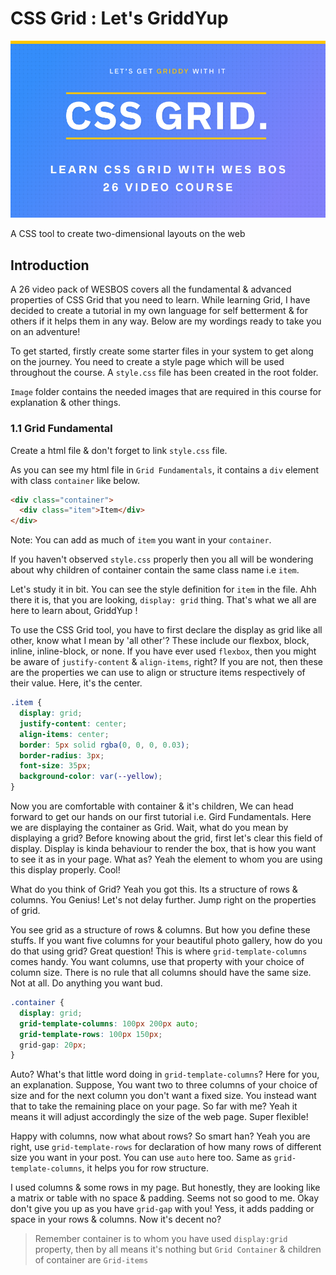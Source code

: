 # CSS Grid : Let's GriddYup

![CSS Grid](./Images/cssGrid.png)

A CSS tool to create two-dimensional layouts on the web

## Introduction

A 26 video pack of WESBOS covers all the fundamental & advanced properties of CSS Grid that you need to learn. While learning Grid, I have decided to create a tutorial in my own language for self betterment & for others if it helps them in any way. Below are my wordings ready to take you on an adventure!

To get started, firstly create some starter files in your system to get along on the journey. You need to create a style page which will be used throughout the course. A `style.css` file has been created in the root folder.

`Image` folder contains the needed images that are required in this course for explanation & other things.

### 1.1 Grid Fundamental

Create a html file & don't forget to link `style.css` file.

As you can see my html file in `Grid Fundamentals`, it contains a `div` element with class `container` like below.

```html
<div class="container">
  <div class="item">Item</div>
</div>
```
Note: You can add as much of `item` you want in your `container`.

If you haven't observed `style.css` properly then you all will be wondering about why children of container contain the same class name i.e `item`.

Let's study it in bit. You can see the style definition for `item` in the file. Ahh there it is, that you are looking, `display: grid` thing. That's what we all are here to learn about, GriddYup !

To use the CSS Grid tool, you have to first declare the display as grid like all other, know what I mean by 'all other'? These include our flexbox, block, inline, inline-block, or none. If you have ever used `flexbox`, then you might be aware of `justify-content` & `align-items`, right? If you are not, then these are the properties we can use to align or structure items respectively of their value. Here, it's the center.

```css
.item {
  display: grid;
  justify-content: center;
  align-items: center;
  border: 5px solid rgba(0, 0, 0, 0.03);
  border-radius: 3px;
  font-size: 35px;
  background-color: var(--yellow);
}
```

Now you are comfortable with container & it's children, We can head forward to get our hands on our first tutorial i.e. Gird Fundamentals. Here we are displaying the container as Grid. Wait, what do you mean by displaying a grid? Before knowing about the grid, first let's clear this field of display. Display is kinda behaviour to render the box, that is how you want to see it as in your page. What as? Yeah the element to whom you are using this display properly. Cool!

What do you think of Grid? Yeah you got this. Its a structure of rows & columns. You Genius! Let's not delay further. Jump right on the properties of grid.

You see grid as a structure of rows & columns. But how you define these stuffs. If you want five columns for your beautiful photo gallery, how do you do that using grid? Great question! This is where `grid-template-columns` comes handy. You want columns, use that property with your choice of column size. There is no rule that all columns should have the same size. Not at all. Do anything you want bud.   

```css
.container {
  display: grid;
  grid-template-columns: 100px 200px auto;
  grid-template-rows: 100px 150px;
  grid-gap: 20px;
}
```

Auto? What's that little word doing in `grid-template-columns`? Here for you, an explanation. Suppose, You want two to three columns of your choice of size and for the next column you don't want a fixed size. You instead want that to take the remaining place on your page. So far with me? Yeah it means it will adjust accordingly the size of the web page. Super flexible!

Happy with columns, now what about rows? So smart han? Yeah you are right, use `grid-template-rows` for declaration of how many rows of different size you want in your post. You can use `auto` here too. Same as `grid-template-columns`, it helps you for row structure.

I used columns & some rows in my page. But honestly, they are looking like a matrix or table with no space & padding. Seems not so good to me. Okay don't give you up as you have `grid-gap` with you! Yess, it adds padding or space in your rows & columns. Now it's decent no?

> Remember container is to whom you have used `display:grid` property, then by all means it's nothing but `Grid Container` & children of container are `Grid-items`
